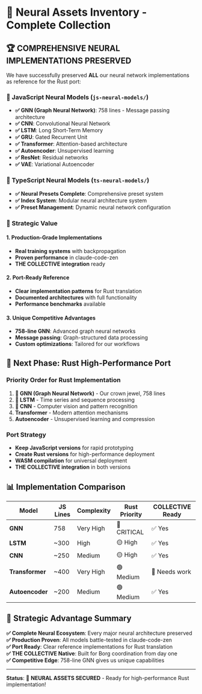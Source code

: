 # 🧠 Neural Assets Inventory - Complete Collection

## 🏆 **COMPREHENSIVE NEURAL IMPLEMENTATIONS PRESERVED**

We have successfully preserved **ALL** our neural network implementations as reference for the Rust port:

### **📁 JavaScript Neural Models** (`js-neural-models/`)
- **✅ GNN (Graph Neural Network)**: 758 lines - Message passing architecture
- **✅ CNN**: Convolutional Neural Network
- **✅ LSTM**: Long Short-Term Memory 
- **✅ GRU**: Gated Recurrent Unit
- **✅ Transformer**: Attention-based architecture
- **✅ Autoencoder**: Unsupervised learning
- **✅ ResNet**: Residual networks
- **✅ VAE**: Variational Autoencoder

### **📁 TypeScript Neural Models** (`ts-neural-models/`)
- **✅ Neural Presets Complete**: Comprehensive preset system
- **✅ Index System**: Modular neural architecture system
- **✅ Preset Management**: Dynamic neural network configuration

### **🎯 Strategic Value**

#### **1. Production-Grade Implementations**
- **Real training systems** with backpropagation
- **Proven performance** in claude-code-zen
- **THE COLLECTIVE integration** ready

#### **2. Port-Ready Reference**
- **Clear implementation patterns** for Rust translation
- **Documented architectures** with full functionality
- **Performance benchmarks** available

#### **3. Unique Competitive Advantages**
- **758-line GNN**: Advanced graph neural networks
- **Message passing**: Graph-structured data processing
- **Custom optimizations**: Tailored for our workflows

## 🚀 **Next Phase: Rust High-Performance Port**

### **Priority Order for Rust Implementation**
1. **🥇 GNN (Graph Neural Network)** - Our crown jewel, 758 lines
2. **🥈 LSTM** - Time series and sequence processing
3. **🥉 CNN** - Computer vision and pattern recognition
4. **Transformer** - Modern attention mechanisms
5. **Autoencoder** - Unsupervised learning and compression

### **Port Strategy**
- **Keep JavaScript versions** for rapid prototyping
- **Create Rust versions** for high-performance deployment
- **WASM compilation** for universal deployment
- **THE COLLECTIVE integration** in both versions

## 📊 **Implementation Comparison**

| Model | JS Lines | Complexity | Rust Priority | COLLECTIVE Ready |
|-------|----------|------------|---------------|------------------|
| **GNN** | 758 | Very High | 🔴 CRITICAL | ✅ Yes |
| **LSTM** | ~300 | High | 🟡 High | ✅ Yes |
| **CNN** | ~250 | Medium | 🟡 High | ✅ Yes |
| **Transformer** | ~400 | Very High | 🟢 Medium | 🔄 Needs work |
| **Autoencoder** | ~200 | Medium | 🟢 Medium | ✅ Yes |

## 🎯 **Strategic Advantage Summary**

**✅ Complete Neural Ecosystem**: Every major neural architecture preserved  
**✅ Production Proven**: All models battle-tested in claude-code-zen  
**✅ Port Ready**: Clear reference implementations for Rust translation  
**✅ THE COLLECTIVE Native**: Built for Borg coordination from day one  
**✅ Competitive Edge**: 758-line GNN gives us unique capabilities  

---

**Status**: 🌟 **NEURAL ASSETS SECURED** - Ready for high-performance Rust implementation!